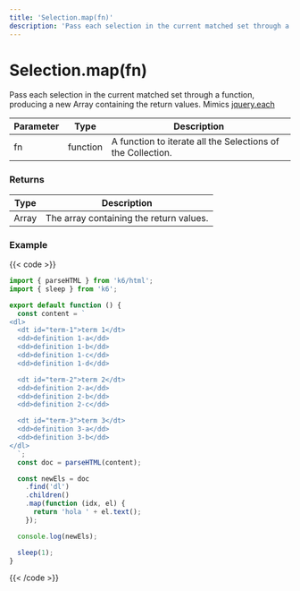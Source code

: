 ```yaml
---
title: 'Selection.map(fn)'
description: 'Pass each selection in the current matched set through a function, producing a new Array containing the return values.'
---
```


# Selection.map(fn)

Pass each selection in the current matched set through a function, producing a new Array containing the return values.
Mimics [jquery.each](https://api.jquery.com/each/)

| Parameter | Type     | Description                                                 |
| --------- | -------- | ----------------------------------------------------------- |
| fn        | function | A function to iterate all the Selections of the Collection. |

### Returns

| Type  | Description                             |
| ----- | --------------------------------------- |
| Array | The array containing the return values. |

### Example

{{< code >}}

```javascript
import { parseHTML } from 'k6/html';
import { sleep } from 'k6';

export default function () {
  const content = `
<dl>
  <dt id="term-1">term 1</dt>
  <dd>definition 1-a</dd>
  <dd>definition 1-b</dd>
  <dd>definition 1-c</dd>
  <dd>definition 1-d</dd>

  <dt id="term-2">term 2</dt>
  <dd>definition 2-a</dd>
  <dd>definition 2-b</dd>
  <dd>definition 2-c</dd>

  <dt id="term-3">term 3</dt>
  <dd>definition 3-a</dd>
  <dd>definition 3-b</dd>
</dl>
  `;
  const doc = parseHTML(content);

  const newEls = doc
    .find('dl')
    .children()
    .map(function (idx, el) {
      return 'hola ' + el.text();
    });

  console.log(newEls);

  sleep(1);
}
```

{{< /code >}}

